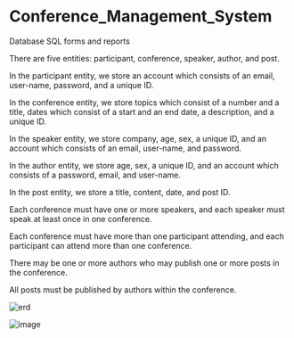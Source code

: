 # Conference_Management_System
Database SQL forms and reports


There are five entities: participant, conference, speaker, author, and post.

In the participant entity, we store an account which consists of an email, user-name, password, and a unique ID.

In the conference entity, we store topics which consist of a number and a title, dates which consist of a start and an end date, a description, and a unique ID.

In the speaker entity, we store company, age, sex, a unique ID, and an account which consists of an email, user-name, and password.

In the author entity, we store age, sex, a unique ID, and an account which consists of a password, email, and user-name.

In the post entity, we store a title, content, date, and post ID.

Each conference must have one or more speakers, and each speaker must speak at least once in one conference.

Each conference must have more than one participant attending, and each participant can attend more than one conference.

There may be one or more authors who may publish one or more posts in the conference.

All posts must be published by authors within the conference.


![erd](https://github.com/abanoubashraf686/Conference_Management_System/assets/92957180/15eb05ee-da87-4f06-aee7-ebe249575a3b)


![image](https://github.com/abanoubashraf686/Conference_Management_System/assets/92957180/1c792adf-28cb-4d98-9f4e-ba40b88d8e87)
